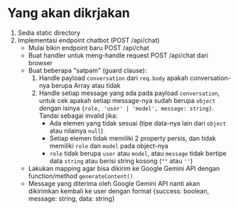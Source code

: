 # Yang akan dikrjakan

1. Sedia static directory
2. Implementasi endpoint chatbot (POST /api/chat)
   - Mulai bikin endpoint baru POST /api/chat
   - Buat handler untuk meng-handle request POST /api/chat dari browser
   - Buat beberapa "satpam" (guard clause):
     1. Handle payload `conversation` dari `req.body` apakah conversation-nya berupa Array atau tidak
     2. Handle setiap message yang ada pada payload `conversation`, untuk cek apakah setiap message-nya sudah berupa `object` dengan isinya `{role, 'user' | 'model', message: string}`. Tandai sebagai invalid jika:
        - Ada elemen yang tidak sesuai (tipe data-nya lain dari `object` atau nilainya `null`)
        - Setiap elemen tidak memiliki 2 property persis, dan tidak memiliki `role` dan `model` pada object-nya
        - `role` tidak berupa `user` atau `model`, atau `message` tidak bertipe data `string` atau berisi string kosong (`""` atau `''`)
   - Lakukan mapping agar bisa dikirim ke Google Gemini API dengan function/method `generateContent()`
   - Message yang diterima oleh Google Gemini API nanti akan dikirimkan kembali ke user dengan format {success: boolean, message: string, data: string}
